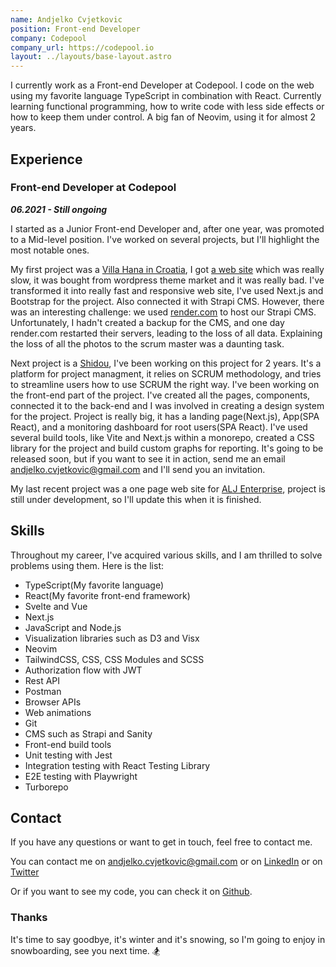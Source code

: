```yaml
---
name: Andjelko Cvjetkovic
position: Front-end Developer
company: Codepool
company_url: https://codepool.io
layout: ../layouts/base-layout.astro
---
```


I currently work as a Front-end Developer at Codepool. 
I code on the web using my favorite language TypeScript in combination with React.
Currently learning functional programming, how to write code with less side effects or how to keep them under control.
A big fan of Neovim, using it for almost 2 years.



## Experience

### Front-end Developer at Codepool

***06.2021 - Still ongoing*** 

I started as a Junior Front-end Developer and, after one year, was promoted to a Mid-level position.
I've worked on several projects, but I'll highlight the most notable ones.


My first project was a [Villa Hana in Croatia](https://villahana-croatia.com/), I got [a web site](https://villa-hana.vercel.app/) which was really slow, it was bought from wordpress theme market and it was really bad.
I've transformed it into really fast and responsive web site, I've used Next.js and Bootstrap for the project.
Also connected it with Strapi CMS. 
However, there was an interesting challenge: we used [render.com](https://render.com/) to host our Strapi CMS. Unfortunately, I hadn't created a backup for the CMS, and one day render.com restarted their servers, leading to the loss of all data. Explaining the loss of all the photos to the scrum master was a daunting task.


Next project is a [Shidou](https://app.shidou.io), I've been working on this project for 2 years.
It's a platform for project managment, it relies on SCRUM methodology, and tries to streamline users how to use SCRUM the right way.
I've been working on the front-end part of the project. I've created all the pages, components, connected it to the back-end and I was involved in creating a design system for the project.
Project is really big, it has a landing page(Next.js), App(SPA React), and a monitoring dashboard for root users(SPA React). 
I've used several build tools, like Vite and Next.js within a monorepo, created a CSS library for the project and build custom graphs for reporting.
It's going to be released soon, but if you want to see it in action, send me an email [andjelko.cvjetkovic@gmail.com](mailto:andjelko.cvjetkovic@gmail.com) and I'll send you an invitation.


My last recent project was a one page web site for [ALJ Enterprise](https://alj-web.vercel.app/en), project is still under development, so I'll update this when it is finished.



## Skills

Throughout my career, I've acquired various skills, and I am thrilled to solve problems using them.
Here is the list:

 - TypeScript(My favorite language)
 - React(My favorite front-end framework)
 - Svelte and Vue
 - Next.js
 - JavaScript and Node.js
 - Visualization libraries such as D3 and Visx
 - Neovim
 - TailwindCSS, CSS, CSS Modules and SCSS
 - Authorization flow with JWT
 - Rest API
 - Postman
 - Browser APIs
 - Web animations
 - Git
 - CMS such as Strapi and Sanity
 - Front-end build tools
 - Unit testing with Jest
 - Integration testing with React Testing Library
 - E2E testing with Playwright
 - Turborepo



## Contact

If you have any questions or want to get in touch, feel free to contact me.

You can contact me on [andjelko.cvjetkovic@gmail.com](mailto:andjelko.cvjetkovic@gmail.com)
or on [LinkedIn](https://www.linkedin.com/in/andelkocvjekovic/)
or on [Twitter](https://twitter.com/andjelko_dev)

Or if you want to see my code, you can check it on [Github](https://github.com/andelkocvjetkovic).


### Thanks

It's time to say goodbye, it's winter and it's snowing, so I'm going to enjoy in snowboarding, see you next time. 🏂
